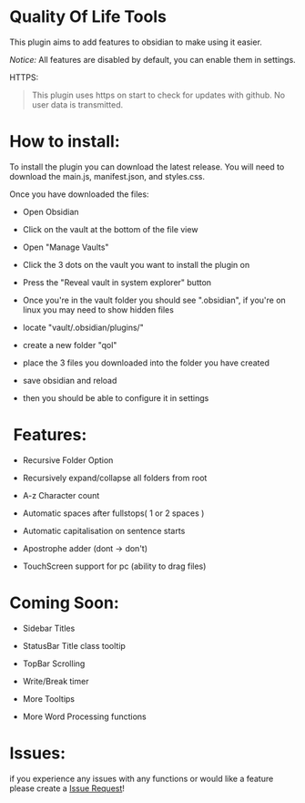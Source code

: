 # Quality Of Life Tools

  

This plugin aims to add features to obsidian to make using it easier.

*Notice:* All features are disabled by default, you can enable them in settings.

HTTPS:
>    This plugin uses https on start to check for updates with github. No user data is transmitted.

# How to install:

To install the plugin you can download the latest release. You will need to download the main.js, manifest.json, and styles.css.

Once you have downloaded the files:

- Open Obsidian

- Click on the vault at the bottom of the file view

- Open "Manage Vaults"

- Click the 3 dots on the vault you want to install the plugin on

- Press the "Reveal vault in system explorer" button

- Once you're in the vault folder you should see ".obsidian", if you're on linux you may need to show hidden files

- locate "vault/.obsidian/plugins/"

- create a new folder "qol"

- place the 3 files you downloaded into the folder you have created

- save obsidian and reload

- then you should be able to configure it in settings

  
  

#  Features:

- Recursive Folder Option

- Recursively expand/collapse all folders from root

- A-z Character count

- Automatic spaces after fullstops( 1 or 2 spaces )

- Automatic capitalisation on sentence starts

- Apostrophe adder (dont -> don't)

- TouchScreen support for pc (ability to drag files)

  

# Coming Soon:

- Sidebar Titles

- StatusBar Title class tooltip

- TopBar Scrolling

- Write/Break timer

- More Tooltips

- More Word Processing functions

# Issues:
if you experience any issues with any functions or would like a feature please create a [Issue Request](https://github.com/networkmastered/obsidian-qol/issues/new)!